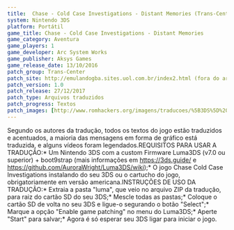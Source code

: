 ```yaml
---
title:  Chase - Cold Case Investigations - Distant Memories (Trans-Center)
system: Nintendo 3DS
platform: Portátil
game_title: Chase - Cold Case Investigations - Distant Memories
game_category: Aventura
game_players: 1
game_developer: Arc System Works
game_publisher: Aksys Games
game_release_date: 13/10/2016
patch_group: Trans-Center
patch_site: http://emulandogba.sites.uol.com.br/index2.html (fora do ar)
patch_version: 1.0
patch_release: 27/12/2017
patch_type: Arquivos traduzidos
patch_progress: Textos
patch_images: [http://www.romhackers.org/imagens/traducoes/%5B3DS%5D%20Chase%20-%20Cold%20Case%20Investigations%20-%20Distant%20Memories%20-%20Trans-Center%20-%201.jpg,http://www.romhackers.org/imagens/traducoes/%5B3DS%5D%20Chase%20-%20Cold%20Case%20Investigations%20-%20Distant%20Memories%20-%20Trans-Center%20-%202.jpg,http://www.romhackers.org/imagens/traducoes/%5B3DS%5D%20Chase%20-%20Cold%20Case%20Investigations%20-%20Distant%20Memories%20-%20Trans-Center%20-%203.jpg]
---
```

Segundo os autores da tradução, todos os textos do jogo estão traduzidos e acentuados, a maioria das mensagens em forma de gráfico está traduzida, e alguns vídeos foram legendados.REQUISITOS PARA USAR A TRADUÇÃO:* Um Nintendo 3DS com a custom Firmware Luma3DS (v7.0 ou superior) + boot9strap (mais informações em https://3ds.guide/ e https://github.com/AuroraWright/Luma3DS/wiki);* O jogo Chase Cold Case Investigations instalando do seu 3DS ou o cartucho do jogo, obrigatoriamente em versão americana.INSTRUÇÕES DE USO DA TRADUÇÃO:* Extraia a pasta "luma", que veio no arquivo ZIP da tradução, para raiz do cartão SD do seu 3DS;* Mescle todas as pastas;* Coloque o cartão SD de volta no seu 3DS e ligue-o segurando o botão "Select";* Marque a opção "Enable game patching" no menu do Luma3DS;* Aperte "Start" para salvar;* Agora é só esperar seu 3DS ligar para iniciar o jogo.
